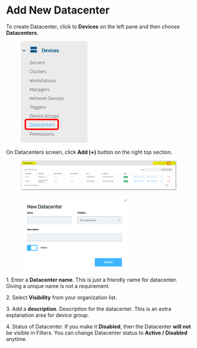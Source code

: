 # Add New Datacenter

To create Datacenter, click to **Devices** on the left pane and then choose **Datacenters**.

<div align="left">

<figure><img src="../../../.gitbook/assets/image (367).png" alt=""><figcaption></figcaption></figure>

</div>

On Datacenters screen, click **Add (+)** button on the right top section.

<figure><img src="../../../.gitbook/assets/image (368).png" alt=""><figcaption></figcaption></figure>

<div align="left">

<figure><img src="../../../.gitbook/assets/image (369).png" alt="" width="294"><figcaption></figcaption></figure>

</div>

1\.      Enter a **Datacenter name**. This is just a friendly name for datacenter. Giving a unique name is not a requirement.

2\.      Select **Visibility** from your organization list.

3\.      Add a **description**. Description for the datacenter. This is an extra explanation area for device group.&#x20;

4\.      Status of Datacenter. If you make it **Disabled**, then the Datacenter **will not** be visible in Filters. You can change Datacenter status to **Active / Disabled** anytime.
